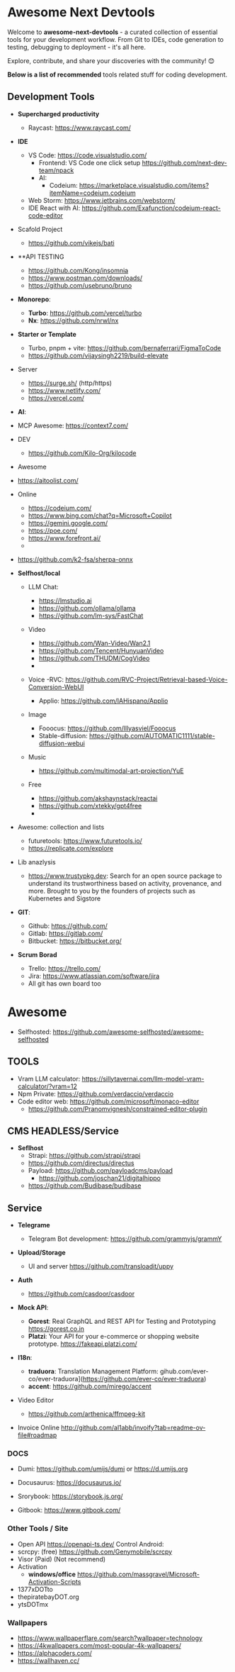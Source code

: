 # Awesome Next Devtools

Welcome to **awesome-next-devtools** - a curated collection of essential tools for your development workflow. From Git to IDEs, code generation to testing, debugging to deployment - it's all here.

Explore, contribute, and share your discoveries with the community! 😊

 **Below is a list of recommended** tools related stuff for coding development.

## Development Tools

- **Supercharged productivity**
  
   - Raycast: https://www.raycast.com/
 
- **IDE**
  
  - VS Code: https://code.visualstudio.com/
    - Frontend: VS Code one click setup https://github.com/next-dev-team/npack 
    - AI:
         - Codeium: https://marketplace.visualstudio.com/items?itemName=codeium.codeium
  - Web Storm: https://www.jetbrains.com/webstorm/
  - IDE React with AI: https://github.com/Exafunction/codeium-react-code-editor

- Scafold Project
  - https://github.com/vikejs/bati

- **API TESTING
    - https://github.com/Kong/insomnia
    - https://www.postman.com/downloads/
    - https://github.com/usebruno/bruno

- **Monorepo**:
  - **Turbo**: https://github.com/vercel/turbo
  - **Nx**: https://github.com/nrwl/nx
- **Starter or Template**
  - Turbo, pnpm + vite: https://github.com/bernaferrari/FigmaToCode
  - https://github.com/vijaysingh2219/build-elevate
- Server 
  - https://surge.sh/ (http/https)
  - https://www.netlify.com/
  - https://vercel.com/
- **AI**:
 - MCP Awesome: https://context7.com/
 - DEV
    - https://github.com/Kilo-Org/kilocode

  - Awesome
   - https://aitoolist.com/
  - Online
    - https://codeium.com/
    - https://www.bing.com/chat?q=Microsoft+Copilot
    - https://gemini.google.com/
    - https://poe.com/
    - https://www.forefront.ai/
    - 
  - https://github.com/k2-fsa/sherpa-onnx  
  - **Selfhost/local**
    - LLM Chat: 
        - https://lmstudio.ai
        - https://github.com/ollama/ollama
        - https://github.com/lm-sys/FastChat
    - Video
        - https://github.com/Wan-Video/Wan2.1
        - https://github.com/Tencent/HunyuanVideo
        - https://github.com/THUDM/CogVideo
        - 
    - Voice
       -RVC: https://github.com/RVC-Project/Retrieval-based-Voice-Conversion-WebUI
       - Applio: https://github.com/IAHispano/Applio
    - Image
        - Fooocus: https://github.com/lllyasviel/Fooocus
        - Stable-diffusion: https://github.com/AUTOMATIC1111/stable-diffusion-webui
    - Music
      - https://github.com/multimodal-art-projection/YuE
     
    - Free 
      - https://github.com/akshaynstack/reactai
      - https://github.com/xtekky/gpt4free
      - 
   - Awesome: collection and lists 
      - futuretools: https://www.futuretools.io/  
      - https://replicate.com/explore   
- Lib anazlysis
  - https://www.trustypkg.dev: Search for an open source package to understand its trustworthiness based on activity, provenance, and more. Brought to you by the founders of projects such as Kubernetes and Sigstore  

- **GIT**:
  - Github: https://github.com/
  - Gitlab: https://gitlab.com/
  - Bitbucket: https://bitbucket.org/
 
- **Scrum Borad**
  - Trello: https://trello.com/
  - Jira: https://www.atlassian.com/software/jira
  - All git has own board too


# Awesome 
- Selfhosted: https://github.com/awesome-selfhosted/awesome-selfhosted
   
## TOOLS 
  - Vram LLM calculator: https://sillytavernai.com/llm-model-vram-calculator/?vram=12
  - Npm Private: https://github.com/verdaccio/verdaccio
  - Code editor web: https://github.com/microsoft/monaco-editor
      - https://github.com/Pranomvignesh/constrained-editor-plugin

## CMS HEADLESS/Service 
- **Seflhost**
    - Strapi: https://github.com/strapi/strapi
    - https://github.com/directus/directus
    - Payload: https://github.com/payloadcms/payload
        - https://github.com/joschan21/digitalhippo
    - https://github.com/Budibase/budibase
## Service 
  - **Telegrame** 
    - Telegram Bot development: https://github.com/grammyjs/grammY
  - **Upload/Storage**
    - UI and server https://github.com/transloadit/uppy
  - **Auth**
    - https://github.com/casdoor/casdoor

  - **Mock API**:
    - **Gorest**: Real GraphQL and REST API for Testing and Prototyping https://gorest.co.in
    - **Platzi**: Your API for your e-commerce or shopping website prototype. https://fakeapi.platzi.com/
  - **I18n**: 
      - **traduora**: Translation Management Platform: gihub.com/ever-co/ever-traduora](https://github.com/ever-co/ever-traduora)
      - **accent**: https://github.com/mirego/accent 
  - Video Editor
    - https://github.com/arthenica/ffmpeg-kit
  - Invoice Online http://github.com/al1abb/invoify?tab=readme-ov-file#roadmap
### DOCS

- Dumi: https://github.com/umijs/dumi or https://d.umijs.org

- Docusaurus: https://docusaurus.io/

- Srorybook: https://storybook.js.org/

- Gitbook: https://www.gitbook.com/

### Other Tools / Site
- Open API https://openapi-ts.dev/
Control Android: 
- scrcpy: (free) https://github.com/Genymobile/scrcpy
- Visor (Paid)
(Not recommend)
- Activation 
  - **windows/office** https://github.com/massgravel/Microsoft-Activation-Scripts
- 1377xDOTto
- thepiratebayDOT.org
- ytsDOTmx
### Wallpapers 
 - https://www.wallpaperflare.com/search?wallpaper=technology
 - https://4kwallpapers.com/most-popular-4k-wallpapers/
 - https://alphacoders.com/
 - https://wallhaven.cc/
